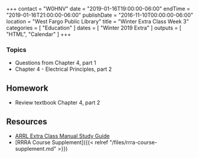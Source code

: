 +++
contact = "W0HNV"
date = "2019-01-16T19:00:00-06:00"
endTime = "2019-01-16T21:00:00-06:00"
publishDate = "2016-11-10T00:00:00-06:00"
location = "West Fargo Public Library"
title = "Winter Extra Class Week 3"
categories = [ "Education" ]
dates = [ "Winter 2019 Extra" ]
outputs = [ "HTML", "Calendar" ]
+++

### Topics

* Questions from Chapter 4, part 1
* Chapter 4 - Electrical Principles, part 2

## Homework

* Review textbook Chapter 4, part 2

## Resources

* [ARRL Extra Class Manual Study Guide](http://www.arrl.org/files/file/Extra%20Class%20License%20Manual/ECLM%2011th%20edition/ECLM%202016%20Studyguide.pdf)
* [RRRA Course Supplement]({{< relref "/files/rrra-course-supplement.md" >}})
